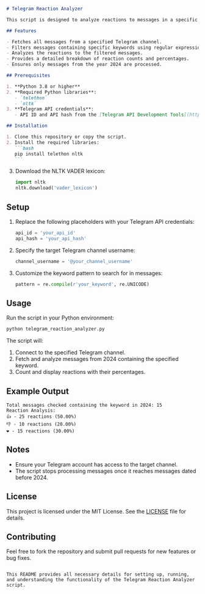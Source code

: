 ````markdown
# Telegram Reaction Analyzer

This script is designed to analyze reactions to messages in a specific Telegram channel for the year 2024. It uses the Telethon library to fetch messages and reactions and performs sentiment analysis with NLTK's VADER. It also allows for keyword-based message filtering.

## Features

- Fetches all messages from a specified Telegram channel.
- Filters messages containing specific keywords using regular expressions.
- Analyzes the reactions to the filtered messages.
- Provides a detailed breakdown of reaction counts and percentages.
- Ensures only messages from the year 2024 are processed.

## Prerequisites

1. **Python 3.8 or higher**
2. **Required Python libraries**:
   - `telethon`
   - `nltk`
3. **Telegram API credentials**:
   - API ID and API hash from the [Telegram API Development Tools](https://my.telegram.org/).

## Installation

1. Clone this repository or copy the script.
2. Install the required libraries:
   ```bash
   pip install telethon nltk
   ```
````

3. Download the NLTK VADER lexicon:
   ```python
   import nltk
   nltk.download('vader_lexicon')
   ```

## Setup

1. Replace the following placeholders with your Telegram API credentials:
   ```python
   api_id = 'your_api_id'
   api_hash = 'your_api_hash'
   ```
2. Specify the target Telegram channel username:
   ```python
   channel_username = '@your_channel_username'
   ```
3. Customize the keyword pattern to search for in messages:
   ```python
   pattern = re.compile(r'your_keyword', re.UNICODE)
   ```

## Usage

Run the script in your Python environment:

```bash
python telegram_reaction_analyzer.py
```

The script will:

1. Connect to the specified Telegram channel.
2. Fetch and analyze messages from 2024 containing the specified keyword.
3. Count and display reactions with their percentages.

## Example Output

```plaintext
Total messages checked containing the keyword in 2024: 15
Reaction Analysis:
👍 - 25 reactions (50.00%)
👎 - 10 reactions (20.00%)
❤️ - 15 reactions (30.00%)
```

## Notes

- Ensure your Telegram account has access to the target channel.
- The script stops processing messages once it reaches messages dated before 2024.

## License

This project is licensed under the MIT License. See the [LICENSE](LICENSE) file for details.

## Contributing

Feel free to fork the repository and submit pull requests for new features or bug fixes.

```

This README provides all necessary details for setting up, running, and understanding the functionality of the Telegram Reaction Analyzer script.
```
